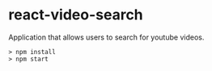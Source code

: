 # react-video-search
Application that allows users to search for youtube videos.

```
> npm install
> npm start
```
